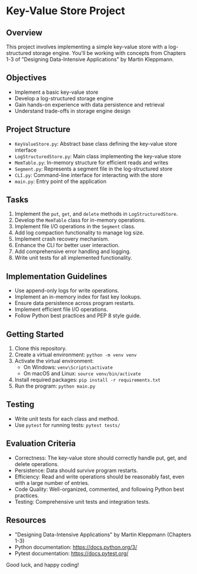 # Key-Value Store Project

## Overview
This project involves implementing a simple key-value store with a log-structured storage engine. You'll be working with concepts from Chapters 1-3 of "Designing Data-Intensive Applications" by Martin Kleppmann.

## Objectives
- Implement a basic key-value store
- Develop a log-structured storage engine
- Gain hands-on experience with data persistence and retrieval
- Understand trade-offs in storage engine design

## Project Structure
- `KeyValueStore.py`: Abstract base class defining the key-value store interface
- `LogStructuredStore.py`: Main class implementing the key-value store
- `MemTable.py`: In-memory structure for efficient reads and writes
- `Segment.py`: Represents a segment file in the log-structured store
- `CLI.py`: Command-line interface for interacting with the store
- `main.py`: Entry point of the application

## Tasks
1. Implement the `put`, `get`, and `delete` methods in `LogStructuredStore`.
2. Develop the `MemTable` class for in-memory operations.
3. Implement file I/O operations in the `Segment` class.
4. Add log compaction functionality to manage log size.
5. Implement crash recovery mechanism.
6. Enhance the CLI for better user interaction.
7. Add comprehensive error handling and logging.
8. Write unit tests for all implemented functionality.

## Implementation Guidelines
- Use append-only logs for write operations.
- Implement an in-memory index for fast key lookups.
- Ensure data persistence across program restarts.
- Implement efficient file I/O operations.
- Follow Python best practices and PEP 8 style guide.

## Getting Started
1. Clone this repository.
2. Create a virtual environment: `python -m venv venv`
3. Activate the virtual environment:
   - On Windows: `venv\Scripts\activate`
   - On macOS and Linux: `source venv/bin/activate`
4. Install required packages: `pip install -r requirements.txt`
5. Run the program: `python main.py`

## Testing
- Write unit tests for each class and method.
- Use `pytest` for running tests: `pytest tests/`

## Evaluation Criteria
- Correctness: The key-value store should correctly handle put, get, and delete operations.
- Persistence: Data should survive program restarts.
- Efficiency: Read and write operations should be reasonably fast, even with a large number of entries.
- Code Quality: Well-organized, commented, and following Python best practices.
- Testing: Comprehensive unit tests and integration tests.

## Resources
- "Designing Data-Intensive Applications" by Martin Kleppmann (Chapters 1-3)
- Python documentation: https://docs.python.org/3/
- Pytest documentation: https://docs.pytest.org/

Good luck, and happy coding!
